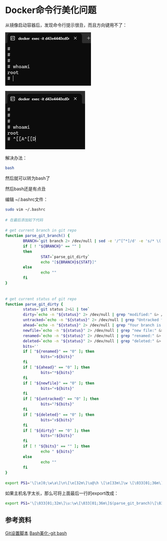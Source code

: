 # Docker命令行美化问题

从镜像启动容器后，发现命令行提示很丑，而且方向键用不了：

![alt text](image.png)

![alt text](image-1.png)

解决办法：

```bash
bash
```

然后就可以转为bash了

然后bash还是有点丑

编辑 ~/.bashrc文件：

```bash
sudo vim ~/.bashrc

# 在最后添加如下代码

# get current branch in git repo
function parse_git_branch() {
        BRANCH=`git branch 2> /dev/null | sed -e '/^[^*]/d' -e 's/* \(.*\)/\1/'`
        if [ ! "${BRANCH}" == "" ]
        then
                STAT=`parse_git_dirty`
                echo "[${BRANCH}${STAT}]"
        else
                echo ""
        fi
}


# get current status of git repo
function parse_git_dirty {
        status=`git status 2>&1 | tee`
        dirty=`echo -n "${status}" 2> /dev/null | grep "modified:" &> /dev/null; echo "$?"`
        untracked=`echo -n "${status}" 2> /dev/null | grep "Untracked files" &> /dev/null; echo "$?"`
        ahead=`echo -n "${status}" 2> /dev/null | grep "Your branch is ahead of" &> /dev/null; echo "$?"`
        newfile=`echo -n "${status}" 2> /dev/null | grep "new file:" &> /dev/null; echo "$?"`
        renamed=`echo -n "${status}" 2> /dev/null | grep "renamed:" &> /dev/null; echo "$?"`
        deleted=`echo -n "${status}" 2> /dev/null | grep "deleted:" &> /dev/null; echo "$?"`
        bits=''
        if [ "${renamed}" == "0" ]; then
                bits=">${bits}"
        fi
        if [ "${ahead}" == "0" ]; then
                bits="*${bits}"
        fi
        if [ "${newfile}" == "0" ]; then
                bits="+${bits}"
        fi
        if [ "${untracked}" == "0" ]; then
                bits="?${bits}"
        fi
        if [ "${deleted}" == "0" ]; then
                bits="x${bits}"
        fi
        if [ "${dirty}" == "0" ]; then
                bits="!${bits}"
        fi
        if [ ! "${bits}" == "" ]; then
                echo " ${bits}"
        else
                echo ""
        fi
}

export PS1='\[\e]0;\w\a\]\n\[\e[32m\]\u@\h \[\e[33m\]\w \[\033[01;36m\]$(parse_git_branch)\[\033[00m\]\$\[\e[0m\]'
```

如果主机名字太长，那么可将上面最后一行的export改成：

```bash
export PS1='\[\033[01;32m\]\u:\w\[\033[01;36m\]$(parse_git_branch)\[\033[00m\] \$'
```

## 参考资料

[Git设置脚本](../../../Git/setting/Git设置脚本.md)
[Bash美化-git bash](../../../../04%20Script/shell/bash/Bash美化.md)
